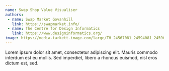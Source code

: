 ```yaml
---
name: Swap Shop Value Visualiser
authors:
 - name: Swap Market Govanhill
   link: https://swapmarket.info/
 - name: The Centre for Design Informatics
   link: https://www.designinformatics.org/
image: https://media.tarkett-image.com/large/TH_24567081_24594081_24596081_24601081_24563081_24565081_24588081_001.jpg
---
```

Lorem ipsum dolor sit amet, consectetur adipiscing elit. Mauris commodo interdum est eu mollis. Sed imperdiet, libero a rhoncus euismod, nisl eros dictum est, sed.
